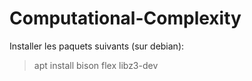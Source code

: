 # Computational-Complexity

Installer les paquets suivants (sur debian):

> apt install
> bison
> flex
> libz3-dev
